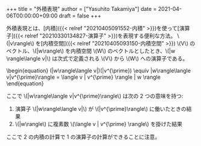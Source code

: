 +++
title = "外積表現"
author = ["Yasuhito Takamiya"]
date = 2021-04-06T00:00:00+09:00
draft = false
+++

外積表現とは、[内積]({{< relref "20210405091552-内積" >}})を使って[演算子]({{< relref "20210330134827-演算子" >}})を表現する便利な方法。
\\(|v\rangle\\) を[内積空間]({{< relref "20210405093150-内積空間" >}}) \\(V\\) のベクトル、\\(|w\rangle\\) を内積空間 \\(W\\) のベクトルとしたとき、\\(|w \rangle\langle v|\\) は次式で定義される \\(V\\) から \\(W\\) への演算子である。

\begin{equation}
  (|w\rangle\langle v|)(|v^{\prime}) \equiv |w\rangle\langle v|v^{\prime}\rangle = \langle v | v^{\prime} \rangle | w \rangle
\end{equation}

ここで \\(|w\rangle\langle v|v^{\prime}\rangle\\) は次の 2 つの意味を持つ:

1.  演算子 \\(|w\rangle\langle v|\\) が \\(|v^{\prime}\rangle\\) に働いたときの結果
2.  \\(|w\rangle\\) に複素数 \\(\langle v | v^{\prime} \rangle\\) を掛けた結果

ここで 2 の内積の計算で 1 の演算子の計算ができることに注意。
